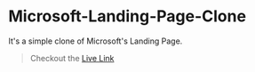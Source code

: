 # Microsoft-Landing-Page-Clone
It's a simple clone of Microsoft's Landing Page.

> Checkout the [Live Link](https://macrohard.netlify.app)
